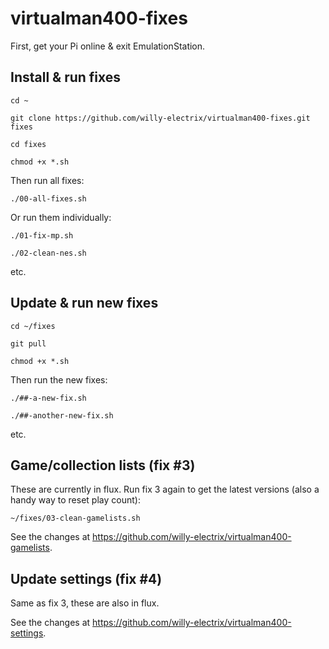 # virtualman400-fixes

First, get your Pi online & exit EmulationStation.

## Install & run fixes

`cd ~`

`git clone https://github.com/willy-electrix/virtualman400-fixes.git fixes`

`cd fixes`

`chmod +x *.sh`

Then run all fixes:

`./00-all-fixes.sh`

Or run them individually:

`./01-fix-mp.sh`

`./02-clean-nes.sh`

etc.

## Update & run new fixes

`cd ~/fixes`

`git pull`

`chmod +x *.sh`

Then run the new fixes:

`./##-a-new-fix.sh`

`./##-another-new-fix.sh`

etc.

## Game/collection lists (fix #3)

These are currently in flux. Run fix 3 again to get the latest versions (also a handy way to reset play count):

`~/fixes/03-clean-gamelists.sh`

See the changes at https://github.com/willy-electrix/virtualman400-gamelists.

## Update settings (fix #4)

Same as fix 3, these are also in flux.

See the changes at https://github.com/willy-electrix/virtualman400-settings.
